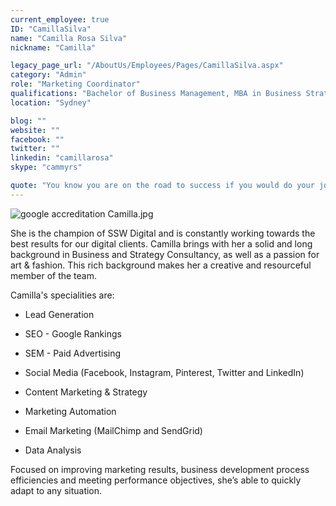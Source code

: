 ```yaml
---
current_employee: true
ID: "CamillaSilva"
name: "Camilla Rosa Silva"
nickname: "Camilla"

legacy_page_url: "/AboutUs/Employees/Pages/CamillaSilva.aspx"
category: "Admin"
role: "Marketing Coordinator"
qualifications: "Bachelor of Business Management, MBA in Business Strategic Management"
location: "Sydney"

blog: ""
website: ""
facebook: ""
twitter: ""
linkedin: "camillarosa"
skype: "cammyrs"

quote: "You know you are on the road to success if you would do your job, and not be paid for it.  -- Oprah Winfrey"
---
```


![google accreditation Camilla.jpg](./Images/Bio/google%20accreditation%20Camilla.jpg)

She is the champion of SSW Digital and is constantly working towards the best results for our digital clients. Camilla brings with her a solid and long background in Business and Strategy Consultancy, as well as a passion for art & fashion. This rich background makes her a creative and resourceful member of the team.

Camilla's specialities are:

- Lead Generation
- SEO - Google Rankings
- SEM - Paid Advertising

- Social Media (Facebook, Instagram, Pinterest, Twitter and LinkedIn)

- Content Marketing & Strategy
- Marketing Automation
- Email Marketing (MailChimp and SendGrid)
- Data Analysis

Focused on improving marketing results, business development process efficiencies and meeting performance objectives, she’s able to quickly adapt to any situation.
